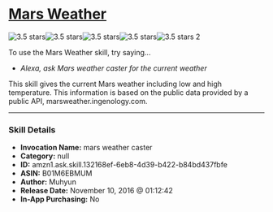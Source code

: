# [Mars Weather](http://alexa.amazon.com/#skills/amzn1.ask.skill.132168ef-6eb8-4d39-b422-b84bd437fbfe)
![3.5 stars](../../images/ic_star_black_18dp_1x.png)![3.5 stars](../../images/ic_star_black_18dp_1x.png)![3.5 stars](../../images/ic_star_black_18dp_1x.png)![3.5 stars](../../images/ic_star_half_black_18dp_1x.png)![3.5 stars](../../images/ic_star_border_black_18dp_1x.png) 2

To use the Mars Weather skill, try saying...

* *Alexa, ask Mars weather caster for the current weather*

This skill gives the current Mars weather including low and high temperature. This information is based on the public data provided by a public API, marsweather.ingenology.com.

***

### Skill Details

* **Invocation Name:** mars weather caster
* **Category:** null
* **ID:** amzn1.ask.skill.132168ef-6eb8-4d39-b422-b84bd437fbfe
* **ASIN:** B01M6EBMUM
* **Author:** Muhyun
* **Release Date:** November 10, 2016 @ 01:12:42
* **In-App Purchasing:** No
